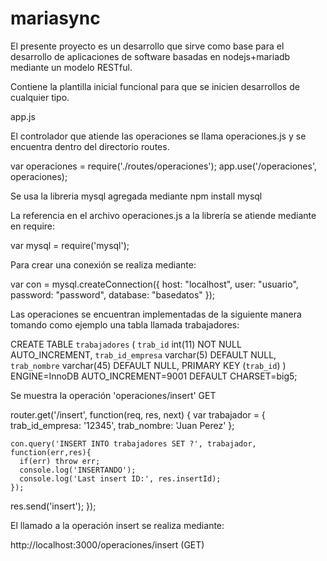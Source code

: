 # mariasync

El presente proyecto es un desarrollo que sirve como base para el desarrollo de aplicaciones de software basadas en nodejs+mariadb 
mediante un modelo RESTful.

Contiene la plantilla inicial funcional para que se inicien desarrollos de cualquier tipo.

app.js

El controlador que atiende las operaciones se llama operaciones.js y se encuentra dentro del directorio routes.

var operaciones = require('./routes/operaciones');
app.use('/operaciones', operaciones);

Se usa la libreria mysql agregada mediante npm install mysql

La referencia en el archivo operaciones.js a la librería se atiende mediante en require:

var mysql = require('mysql');

Para crear una conexión se realiza mediante:

var con = mysql.createConnection({
  host: "localhost",
  user: "usuario",
  password: "password",
  database: "basedatos"
});

Las operaciones se encuentran implementadas de la siguiente manera tomando como ejemplo una tabla llamada trabajadores:

CREATE TABLE `trabajadores` (
  `trab_id` int(11) NOT NULL AUTO_INCREMENT,
  `trab_id_empresa` varchar(5) DEFAULT NULL,
  `trab_nombre` varchar(45) DEFAULT NULL,
  PRIMARY KEY (`trab_id`)
) ENGINE=InnoDB AUTO_INCREMENT=9001 DEFAULT CHARSET=big5;

Se muestra la operación 'operaciones/insert' GET

router.get('/insert', function(req, res, next) {
	var trabajador = { trab_id_empresa: '12345', trab_nombre: 'Juan Perez' };

	con.query('INSERT INTO trabajadores SET ?', trabajador, function(err,res){
	  if(err) throw err;
	  console.log('INSERTANDO');
	  console.log('Last insert ID:', res.insertId);
	});
	
  res.send('insert');
});

El llamado a la operación insert se realiza mediante:

http://localhost:3000/operaciones/insert (GET)



